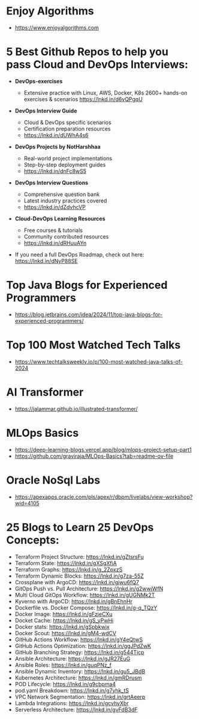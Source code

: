 # Enjoy Algorithms
- https://www.enjoyalgorithms.com

# 5 Best Github Repos to help you pass Cloud and DevOps Interviews:

- **DevOps-exercises**
  - Extensive practice with Linux, AWS, Docker, K8s 2600+ hands-on exercises & scenarios https://lnkd.in/d6vQPgqU

- **DevOps Interview Guide**
  - Cloud & DevOps specific scenarios
  - Certification preparation resources
  - https://lnkd.in/dUWhA4s6

- **DevOps Projects by NotHarshhaa**
  - Real-world project implementations
  - Step-by-step deployment guides
  - https://lnkd.in/dnFc8wS5

- **DevOps Interview Questions**
  - Comprehensive question bank
  - Latest industry practices covered
  - https://lnkd.in/dZdvhcVP

- **Cloud-DevOps Learning Resources**
  - Free courses & tutorials
  - Community contributed resources
  - https://lnkd.in/dRHuuAYn

- If you need a full DevOps Roadmap, check out here: https://lnkd.in/dNyP88SE

# Top Java Blogs for Experienced Programmers 

- https://blog.jetbrains.com/idea/2024/11/top-java-blogs-for-experienced-programmers/

# Top 100 Most Watched Tech Talks

- https://www.techtalksweekly.io/p/100-most-watched-java-talks-of-2024

# AI Transformer
- https://jalammar.github.io/illustrated-transformer/

# MLOps Basics
- https://deep-learning-blogs.vercel.app/blog/mlops-project-setup-part1
- https://github.com/graviraja/MLOps-Basics?tab=readme-ov-file

# Oracle NoSql Labs
- https://apexapps.oracle.com/pls/apex/r/dbpm/livelabs/view-workshop?wid=4105

# 25 Blogs to Learn 25 DevOps Concepts:

- Terraform Project Structure: https://lnkd.in/gZtsrsFu
- Terraform State: https://lnkd.in/gXSgXfjA
- Terraform Graphs: https://lnkd.in/g_2ZpxzS
- Terraform Dynamic Blocks: https://lnkd.in/g7za-55Z
- Crossplane with ArgoCD: https://lnkd.in/gjwu6fQ7
- GitOps Push vs. Pull Architecture: https://lnkd.in/g2wwjWfN
- Multi Cloud GitOps Workflow: https://lnkd.in/gUGNMk2T
- Kyverno with ArgoCD: https://lnkd.in/gBnEhnHr
- Dockerfile vs. Docker Compose: https://lnkd.in/g-q_TQzY
- Docker Image: https://lnkd.in/gFzjeCXu
- Docket Cache: https://lnkd.in/gS_yPwHi
- Docker stats: https://lnkd.in/gSpbkwjx
- Docker Scout: https://lnkd.in/gM4-wdCV
- GitHub Actions Workflow: https://lnkd.in/gY4eQtwS
- GitHub Actions Optimization: https://lnkd.in/ggJPdZwK
- GitHub Branching Strategy: https://lnkd.in/g544Tjcp
- Ansible Architecture: https://lnkd.in/gJR27EuG
- Ansible Roles: https://lnkd.in/guqPNz_f
- Ansible Dynamic Inventory: https://lnkd.in/gu5_JBdB
- Kubernetes Architecture: https://lnkd.in/gmRDrusm
- POD Lifecycle: https://lnkd.in/g9cbpma4
- pod.yaml Breakdown: https://lnkd.in/g7yhk_tS
- VPC Network Segmentation: https://lnkd.in/grtAeerp
- Lambda Integrations: https://lnkd.in/gcvhvXbr
- Serverless Architecture: https://lnkd.in/gvFdB3dF
